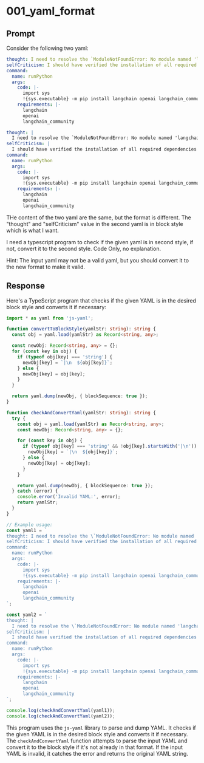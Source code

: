 # 001_yaml_format

## Prompt

Consider the following two yaml:

```yaml
thought: I need to resolve the `ModuleNotFoundError: No module named 'langchain_community'` error by ensuring that all necessary dependencies are correctly installed.
selfCriticism: I should have verified the installation of all required dependencies before running the code.
command:
  name: runPython
  args:
    code: |-
      import sys
      !{sys.executable} -m pip install langchain openai langchain_community
    requirements: |-
      langchain
      openai
      langchain_community
```

```yaml
thought: |
  I need to resolve the `ModuleNotFoundError: No module named 'langchain_community'` error by ensuring that all necessary dependencies are correctly installed.
selfCriticism: |
  I should have verified the installation of all required dependencies before running the code.
command:
  name: runPython
  args:
    code: |-
      import sys
      !{sys.executable} -m pip install langchain openai langchain_community
    requirements: |-
      langchain
      openai
      langchain_community
```

THe content of the two yaml are the same, but the format is different. The "thought" and "selfCriticism" value in the second yaml is in block style which is what I want. 

I need a typescript program to check if the given yaml is in second style, if not, convert it to the second style. Code Only, no explanation.

Hint: The input yaml may not be a valid yaml, but you should convert it to the new format to make it valid.

## Response

Here's a TypeScript program that checks if the given YAML is in the desired block style and converts it if necessary:

```typescript
import * as yaml from 'js-yaml';

function convertToBlockStyle(yamlStr: string): string {
  const obj = yaml.load(yamlStr) as Record<string, any>;

  const newObj: Record<string, any> = {};
  for (const key in obj) {
    if (typeof obj[key] === 'string') {
      newObj[key] = `|\n  ${obj[key]}`;
    } else {
      newObj[key] = obj[key];
    }
  }

  return yaml.dump(newObj, { blockSequence: true });
}

function checkAndConvertYaml(yamlStr: string): string {
  try {
    const obj = yaml.load(yamlStr) as Record<string, any>;
    const newObj: Record<string, any> = {};

    for (const key in obj) {
      if (typeof obj[key] === 'string' && !obj[key].startsWith('|\n')) {
        newObj[key] = `|\n  ${obj[key]}`;
      } else {
        newObj[key] = obj[key];
      }
    }

    return yaml.dump(newObj, { blockSequence: true });
  } catch (error) {
    console.error('Invalid YAML:', error);
    return yamlStr;
  }
}

// Example usage:
const yaml1 = `
thought: I need to resolve the \`ModuleNotFoundError: No module named 'langchain_community'\` error by ensuring that all necessary dependencies are correctly installed.
selfCriticism: I should have verified the installation of all required dependencies before running the code.
command:
  name: runPython
  args:
    code: |-
      import sys
      !{sys.executable} -m pip install langchain openai langchain_community
    requirements: |-
      langchain
      openai
      langchain_community
`;

const yaml2 = `
thought: |
  I need to resolve the \`ModuleNotFoundError: No module named 'langchain_community'\` error by ensuring that all necessary dependencies are correctly installed.
selfCriticism: |
  I should have verified the installation of all required dependencies before running the code.
command:
  name: runPython
  args:
    code: |-
      import sys
      !{sys.executable} -m pip install langchain openai langchain_community
    requirements: |-
      langchain
      openai
      langchain_community
`;

console.log(checkAndConvertYaml(yaml1));
console.log(checkAndConvertYaml(yaml2));
```

This program uses the `js-yaml` library to parse and dump YAML. It checks if the given YAML is in the desired block style and converts it if necessary. The `checkAndConvertYaml` function attempts to parse the input YAML and convert it to the block style if it's not already in that format. If the input YAML is invalid, it catches the error and returns the original YAML string.

